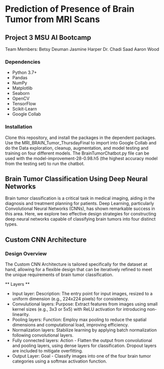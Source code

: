 # Prediction of Presence of Brain Tumor from MRI Scans
## Project 3 MSU AI Bootcamp
Team Members: Betsy Deuman	Jasmine Harper	Dr. Chadi Saad	Aaron Wood

### Dependencies
- Python 3.7+
- Pandas
- NumPy
- Matplotlib
- Seaborn
- OpenCV
- TensorFlow
- Scikit-Learn
- Google Collab
  
### Installation
Clone this repository, and install the packages in the dependent packages. Use the MRI_BRAIN_Tumor_ThursdayFinal to import into Google Collab and do the Data exploration, cleanup, augmentation, and model testing and training on four different models. The BrainTumorChatbot.py file can be used with the model-improvement-28-0.98.h5 (the highest accuracy model from the testing set) to run the chatbot. 

## Brain Tumor Classification Using Deep Neural Networks
Brain tumor classification is a critical task in medical imaging, aiding in the diagnosis and treatment planning for patients. Deep Learning, particularly Convolutional Neural Networks (CNNs), has shown remarkable success in this area. Here, we explore two effective design strategies for constructing deep neural networks capable of classifying brain tumors into four distinct types.

## Custom CNN Architecture 
### Design Overview
The Custom CNN Architecture is tailored specifically for the dataset at hand, allowing for a flexible design that can be iteratively refined to meet the unique requirements of brain tumor classification.

** Layers **

* Input layer: Description: The entry point for input images, resized to a uniform dimension
(e.g., 224x224 pixels) for consistency.
* Convulutional layers: Purpose: Extract features from images using small kernel sizes (e.g., 3x3 or 5x5) with ReLU activation for introducing non-linearity.
* Pooling layers: Function: Employ max pooling to reduce the spatial dimensions and computational load, improving efficiency.
* Normalization layers: Stabilize learning by applying batch normalization following convolutional layers.
* Fully connected layers: Action -  Flatten the output from convolutional and pooling layers, using dense layers for classification. Dropout layers are included to mitigate overfitting.
* Output Layer: Goal - Classify images into one of the four brain tumor categories using a softmax activation function.
